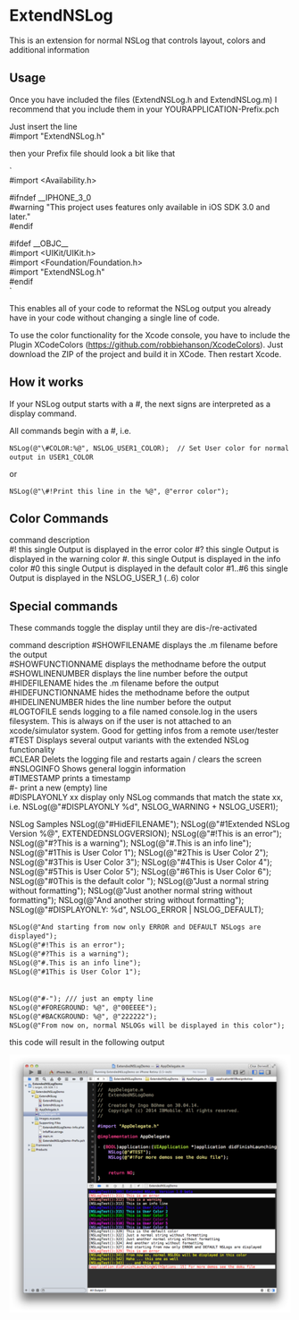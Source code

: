 ExtendNSLog
=========

This is an extension for normal NSLog that controls layout, colors and additional information

Usage
-------

Once you have included the files (ExtendNSLog.h and ExtendNSLog.m) I recommend that you include them in your YOURAPPLICATION-Prefix.pch    
    
Just insert the line    
    \#import "ExtendNSLog.h"    
     
then your Prefix file should look a bit like that     

`    
 \#import <Availability.h>    
    
 \#ifndef \_\_IPHONE_3_0    
\#warning "This project uses features only available in iOS SDK 3.0 and later."    
\#endif    
    
\#ifdef \_\_OBJC\_\_    
    \#import <UIKit/UIKit.h>    
    \#import <Foundation/Foundation.h>    
    \#import "ExtendNSLog.h"    
\#endif    
`    



This enables all of your code to reformat the NSLog output you already have in your code without changing a single line of code.

To use the color functionality for the Xcode console, you have to include the Plugin XCodeColors (https://github.com/robbiehanson/XcodeColors). Just download the ZIP of the project and build it in XCode. Then restart Xcode.

How it works
------------   

If your NSLog output starts with a #, the next signs are interpreted as a display command.

 All commands begin with a \#, i.e.

    NSLog(@"\#COLOR:%@", NSLOG_USER1_COLOR);  // Set User color for normal output in USER1_COLOR

 or

    NSLog(@"\#!Print this line in the %@", @"error color");

Color Commands
--------------

command	description     
\#!	this single Output is displayed in the error color
\#?	this single Output is displayed in the warning color
\#.	this single Output is displayed in the info color
\#0	this single Output is displayed in the default color
\#1..\#6	this single Output is displayed in the NSLOG_USER_1 (..6) color
 

Special commands
----------------

These commands toggle the display until they are dis-/re-activated     

command	description
\#SHOWFILENAME      displays the .m filename before the output              
\#SHOWFUNCTIONNAME  displays the methodname before the output                
\#SHOWLINENUMBER    displays the line number before the output         
\#HIDEFILENAME      hides the .m filename before the output             
\#HIDEFUNCTIONNAME  hides the methodname before the output                
\#HIDELINENUMBER    hides the line number before the output                   
\#LOGTOFILE	sends logging to a file named console.log in the users filesystem. This is always on if the user is not attached to an xcode/simulator system. Good for getting infos from a remote user/tester              
\#TEST	Displays several output variants with the extended NSLog functionality            
\#CLEAR	Delets the logging file and restarts again / clears the screen          
\#NSLOGINFO	Shows general loggin information      
\#TIMESTAMP	prints a timestamp       
\#-	print a new (empty) line       
\#DISPLAYONLY xx  display only NSLog commands that match the state xx, i.e.  NSLog(@"#DISPLAYONLY %d", NSLOG_WARNING + NSLOG_USER1);          
 

NSLog Samples
    NSLog(@"#HidEFILENAME");
    NSLog(@"#1Extended NSLog  Version %@", EXTENDEDNSLOGVERSION);
    NSLog(@"#!This is an error");
    NSLog(@"#?This is a warning");
    NSLog(@"#.This is an info line");
    NSLog(@"#1This is User Color 1");
    NSLog(@"#2This is User Color 2");
    NSLog(@"#3This is User Color 3");
    NSLog(@"#4This is User Color 4");
    NSLog(@"#5This is User Color 5");
    NSLog(@"#6This is User Color 6");
    NSLog(@"#0This is the default color ");
    NSLog(@"Just a normal string without formatting");
    NSLog(@"Just another normal string without formatting");
    NSLog(@"And another string without formatting");
    NSLog(@"#DISPLAYONLY: %d", NSLOG_ERROR | NSLOG_DEFAULT);
    
    NSLog(@"And starting from now only ERROR and DEFAULT NSLogs are displayed");
    NSLog(@"#!This is an error");
    NSLog(@"#?This is a warning");
    NSLog(@"#.This is an info line");
    NSLog(@"#1This is User Color 1");
    
    
    NSLog(@"#-"); /// just an empty line
    NSLog(@"#FOREGROUND: %@", @"00EEEE");
    NSLog(@"#BACKGROUND: %@", @"222222");
    NSLog(@"From now on, normal NSLOGs will be displayed in this color");
 
this code will result in the following output 

![Output of NSLog(@"#TEST")](./ExtendNSLog2.png)
 


